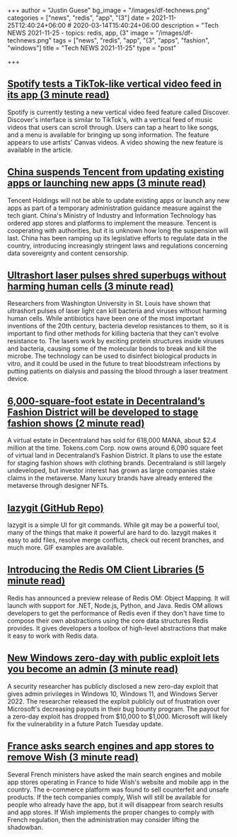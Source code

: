 +++
author = "Justin Guese"
bg_image = "/images/df-technews.png"
categories = ["news", "redis", "app", "(3"]
date = 2021-11-25T12:40:24+06:00 # 2020-03-14T15:40:24+06:00
description = "Tech NEWS 2021-11-25 - topics: redis, app, (3"
image = "/images/df-technews.png"
tags = ["news", "redis", "app", "(3", "apps", "fashion", "windows"]
title = "Tech NEWS 2021-11-25"
type = "post"

+++

## [Spotify tests a TikTok-like vertical video feed in its app (3 minute read)](https://techcrunch.com/2021/11/24/spotify-tests-a-tiktok-like-vertical-video-feed-in-its-app/)

Spotify is currently testing a new vertical video feed feature called Discover. Discover's interface is similar to TikTok's, with a vertical feed of music videos that users can scroll through. Users can tap a heart to like songs, and a menu is available for bringing up song information. The feature appears to use artists' Canvas videos. A video showing the new feature is available in the article.

## [China suspends Tencent from updating existing apps or launching new apps (3 minute read)](https://www.scmp.com/tech/big-tech/article/3157237/china-suspends-tencent-updating-existing-apps-or-launching-new-apps)

Tencent Holdings will not be able to update existing apps or launch any new apps as part of a temporary administration guidance measure against the tech giant. China's Ministry of Industry and Information Technology has ordered app stores and platforms to implement the measure. Tencent is cooperating with authorities, but it is unknown how long the suspension will last. China has been ramping up its legislative efforts to regulate data in the country, introducing increasingly stringent laws and regulations concerning data sovereignty and content censorship.

## [Ultrashort laser pulses shred superbugs without harming human cells (3 minute read)](https://newatlas.com/medical/ultrashort-laser-pulses-superbugs/)

Researchers from Washington University in St. Louis have shown that ultrashort pulses of laser light can kill bacteria and viruses without harming human cells. While antibiotics have been one of the most important inventions of the 20th century, bacteria develop resistances to them, so it is important to find other methods for killing bacteria that they can't evolve resistance to. The lasers work by exciting protein structures inside viruses and bacteria, causing some of the molecular bonds to break and kill the microbe. The technology can be used to disinfect biological products in vitro, and it could be used in the future to treat bloodstream infections by putting patients on dialysis and passing the blood through a laser treatment device.

## [6,000-square-foot estate in Decentraland’s Fashion District will be developed to stage fashion shows (2 minute read)](https://therealdeal.com/2021/11/24/this-2-4m-virtual-land-deal-is-largest-ever-for-digital-real-estate/)

A virtual estate in Decentraland has sold for 618,000 MANA, about $2.4 million at the time. Tokens.com Corp. now owns around 6,090 square feet of virtual land in Decentraland’s Fashion District. It plans to use the estate for staging fashion shows with clothing brands. Decentraland is still largely undeveloped, but investor interest has grown as large companies stake claims in the metaverse. Many luxury brands have already entered the metaverse through designer NFTs.

## [lazygit (GitHub Repo)](https://github.com/jesseduffield/lazygit)

lazygit is a simple UI for git commands. While git may be a powerful tool, many of the things that make it powerful are hard to do. lazygit makes it easy to add files, resolve merge conflicts, check out recent branches, and much more. GIF examples are available.

## [Introducing the Redis OM Client Libraries (5 minute read)](https://redis.com/blog/introducing-redis-om-client-libraries/)

Redis has announced a preview release of Redis OM: Object Mapping. It will launch with support for .NET, Node.js, Python, and Java. Redis OM allows developers to get the performance of Redis even if they don't have time to compose their own abstractions using the core data structures Redis provides. It gives developers a toolbox of high-level abstractions that make it easy to work with Redis data.

## [New Windows zero-day with public exploit lets you become an admin (3 minute read)](https://www.bleepingcomputer.com/news/microsoft/new-windows-zero-day-with-public-exploit-lets-you-become-an-admin/)

A security researcher has publicly disclosed a new zero-day exploit that gives admin privileges in Windows 10, Windows 11, and Windows Server 2022. The researcher released the exploit publicly out of frustration over Microsoft's decreasing payouts in their bug bounty program. The payout for a zero-day exploit has dropped from $10,000 to $1,000. Microsoft will likely fix the vulnerability in a future Patch Tuesday update.

## [France asks search engines and app stores to remove Wish (3 minute read)](https://techcrunch.com/2021/11/24/france-asks-search-engines-and-app-stores-to-remove-wish/)

Several French ministers have asked the main search engines and mobile app stores operating in France to hide Wish's website and mobile app in the country. The e-commerce platform was found to sell counterfeit and unsafe products. If the tech companies comply, Wish will still be available for people who already have the app, but it will disappear from search results and app stores. If Wish implements the proper changes to comply with French regulation, then the administration may consider lifting the shadowban.

